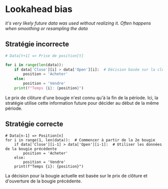 # Lookahead bias

*it's very likely future data was used without realizing it. Often happens when smoothing or resampling the data*

## Stratégie incorrecte 

```python
# Data[t+1] => Prise de position[t]

for i in range(len(data)):
    if data['Close'][i] > data['Open'][i]:  # Décision basée sur la clôture de la même bougie
        position = 'Acheter'
    else:
        position = 'Vendre'
    print(f"Temps {i}: {position}")
```

Le prix de clôture d'une bougie n'est connu qu'à la fin de la période. Ici, la stratégie utilise cette information future pour décider au début de la même période.

## Stratégie correcte

```
# Data[n-1] => Position[n]
for i in range(1, len(data)):  # Commencer à partir de la 2e bougie
    if data['Close'][i-1] > data['Open'][i-1]:  # Utiliser les données de la bougie précédente
        position = 'Acheter'
    else:
        position = 'Vendre'
    print(f"Temps {i}: {position}")
```
La décision pour la bougie actuelle est basée sur le prix de clôture et d'ouverture de la bougie précédente.

